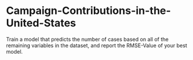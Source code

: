 # Campaign-Contributions-in-the-United-States

Train a model that predicts the number of cases based on all of the remaining variables in the dataset, and report the RMSE-Value of your best model.
